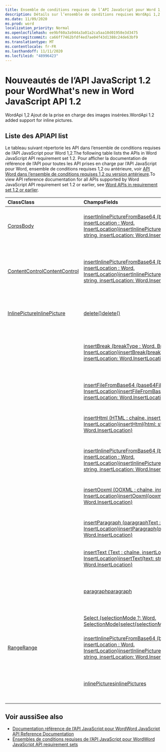 ```yaml
---
title: Ensemble de conditions requises de l’API JavaScript pour Word 1,2
description: Détails sur l’ensemble de conditions requises WordApi 1,2
ms.date: 11/09/2020
ms.prod: word
localization_priority: Normal
ms.openlocfilehash: ee9bf60a3a944a3a01a2ca5aa10d01958e3d3475
ms.sourcegitcommit: ca66ff7462bfdf4ed7ae04f43d1388c24de63bf9
ms.translationtype: MT
ms.contentlocale: fr-FR
ms.lasthandoff: 11/11/2020
ms.locfileid: "48996423"
---
```

# <a name="whats-new-in-word-javascript-api-12"></a><span data-ttu-id="a5e3a-103">Nouveautés de l’API JavaScript 1.2 pour Word</span><span class="sxs-lookup"><span data-stu-id="a5e3a-103">What's new in Word JavaScript API 1.2</span></span>

<span data-ttu-id="a5e3a-104">WordApi 1,2 Ajout de la prise en charge des images insérées.</span><span class="sxs-lookup"><span data-stu-id="a5e3a-104">WordApi 1.2 added support for inline pictures.</span></span>

## <a name="api-list"></a><span data-ttu-id="a5e3a-105">Liste des API</span><span class="sxs-lookup"><span data-stu-id="a5e3a-105">API list</span></span>

<span data-ttu-id="a5e3a-106">Le tableau suivant répertorie les API dans l’ensemble de conditions requises de l’API JavaScript pour Word 1,2.</span><span class="sxs-lookup"><span data-stu-id="a5e3a-106">The following table lists the APIs in Word JavaScript API requirement set 1.2.</span></span> <span data-ttu-id="a5e3a-107">Pour afficher la documentation de référence de l’API pour toutes les API prises en charge par l’API JavaScript pour Word, ensemble de conditions requises 1,2 ou antérieure, voir [API Word dans l’ensemble de conditions requises 1,2 ou version antérieure](/javascript/api/word?view=word-js-1.2&preserve-view=true).</span><span class="sxs-lookup"><span data-stu-id="a5e3a-107">To view API reference documentation for all APIs supported by Word JavaScript API requirement set 1.2 or earlier, see [Word APIs in requirement set 1.2 or earlier](/javascript/api/word?view=word-js-1.2&preserve-view=true).</span></span>

| <span data-ttu-id="a5e3a-108">Class</span><span class="sxs-lookup"><span data-stu-id="a5e3a-108">Class</span></span> | <span data-ttu-id="a5e3a-109">Champs</span><span class="sxs-lookup"><span data-stu-id="a5e3a-109">Fields</span></span> | <span data-ttu-id="a5e3a-110">Description</span><span class="sxs-lookup"><span data-stu-id="a5e3a-110">Description</span></span> |
|:---|:---|:---|
|[<span data-ttu-id="a5e3a-111">Corps</span><span class="sxs-lookup"><span data-stu-id="a5e3a-111">Body</span></span>](/javascript/api/word/word.body)|[<span data-ttu-id="a5e3a-112">insertInlinePictureFromBase64 (base64EncodedImage : chaîne, insertLocation : Word. InsertLocation)</span><span class="sxs-lookup"><span data-stu-id="a5e3a-112">insertInlinePictureFromBase64(base64EncodedImage: string, insertLocation: Word.InsertLocation)</span></span>](/javascript/api/word/word.body#insertinlinepicturefrombase64-base64encodedimage--insertlocation-)|<span data-ttu-id="a5e3a-113">Insère une image dans le corps à l’emplacement spécifié.</span><span class="sxs-lookup"><span data-stu-id="a5e3a-113">Inserts a picture into the body at the specified location.</span></span>|
|[<span data-ttu-id="a5e3a-114">ContentControl</span><span class="sxs-lookup"><span data-stu-id="a5e3a-114">ContentControl</span></span>](/javascript/api/word/word.contentcontrol)|[<span data-ttu-id="a5e3a-115">insertInlinePictureFromBase64 (base64EncodedImage : chaîne, insertLocation : Word. InsertLocation)</span><span class="sxs-lookup"><span data-stu-id="a5e3a-115">insertInlinePictureFromBase64(base64EncodedImage: string, insertLocation: Word.InsertLocation)</span></span>](/javascript/api/word/word.contentcontrol#insertinlinepicturefrombase64-base64encodedimage--insertlocation-)|<span data-ttu-id="a5e3a-116">Insère une image incluse dans le contrôle de contenu, à l’emplacement spécifié.</span><span class="sxs-lookup"><span data-stu-id="a5e3a-116">Inserts an inline picture into the content control at the specified location.</span></span>|
|[<span data-ttu-id="a5e3a-117">InlinePicture</span><span class="sxs-lookup"><span data-stu-id="a5e3a-117">InlinePicture</span></span>](/javascript/api/word/word.inlinepicture)|[<span data-ttu-id="a5e3a-118">delete()</span><span class="sxs-lookup"><span data-stu-id="a5e3a-118">delete()</span></span>](/javascript/api/word/word.inlinepicture#delete--)|<span data-ttu-id="a5e3a-119">Supprime l’image insérée du document.</span><span class="sxs-lookup"><span data-stu-id="a5e3a-119">Deletes the inline picture from the document.</span></span>|
||[<span data-ttu-id="a5e3a-120">insertBreak (breakType : Word. BreakType, insertLocation : Word. InsertLocation)</span><span class="sxs-lookup"><span data-stu-id="a5e3a-120">insertBreak(breakType: Word.BreakType, insertLocation: Word.InsertLocation)</span></span>](/javascript/api/word/word.inlinepicture#insertbreak-breaktype--insertlocation-)|<span data-ttu-id="a5e3a-121">Insère un saut à l’emplacement spécifié du document principal.</span><span class="sxs-lookup"><span data-stu-id="a5e3a-121">Inserts a break at the specified location in the main document.</span></span>|
||[<span data-ttu-id="a5e3a-122">insertFileFromBase64 (base64File : chaîne, insertLocation : Word. InsertLocation)</span><span class="sxs-lookup"><span data-stu-id="a5e3a-122">insertFileFromBase64(base64File: string, insertLocation: Word.InsertLocation)</span></span>](/javascript/api/word/word.inlinepicture#insertfilefrombase64-base64file--insertlocation-)|<span data-ttu-id="a5e3a-123">Insère un document à l’emplacement spécifié.</span><span class="sxs-lookup"><span data-stu-id="a5e3a-123">Inserts a document at the specified location.</span></span>|
||[<span data-ttu-id="a5e3a-124">insertHtml (HTML : chaîne, insertLocation : Word. InsertLocation)</span><span class="sxs-lookup"><span data-stu-id="a5e3a-124">insertHtml(html: string, insertLocation: Word.InsertLocation)</span></span>](/javascript/api/word/word.inlinepicture#inserthtml-html--insertlocation-)|<span data-ttu-id="a5e3a-125">Insère du code HTML à l’emplacement spécifié.</span><span class="sxs-lookup"><span data-stu-id="a5e3a-125">Inserts HTML at the specified location.</span></span>|
||[<span data-ttu-id="a5e3a-126">insertInlinePictureFromBase64 (base64EncodedImage : chaîne, insertLocation : Word. InsertLocation)</span><span class="sxs-lookup"><span data-stu-id="a5e3a-126">insertInlinePictureFromBase64(base64EncodedImage: string, insertLocation: Word.InsertLocation)</span></span>](/javascript/api/word/word.inlinepicture#insertinlinepicturefrombase64-base64encodedimage--insertlocation-)|<span data-ttu-id="a5e3a-127">Insère une image insérée à l’emplacement spécifié.</span><span class="sxs-lookup"><span data-stu-id="a5e3a-127">Inserts an inline picture at the specified location.</span></span>|
||[<span data-ttu-id="a5e3a-128">insertOoxml (OOXML : chaîne, insertLocation : Word. InsertLocation)</span><span class="sxs-lookup"><span data-stu-id="a5e3a-128">insertOoxml(ooxml: string, insertLocation: Word.InsertLocation)</span></span>](/javascript/api/word/word.inlinepicture#insertooxml-ooxml--insertlocation-)|<span data-ttu-id="a5e3a-129">Insère du code OOXML à l’emplacement spécifié.</span><span class="sxs-lookup"><span data-stu-id="a5e3a-129">Inserts OOXML at the specified location.</span></span>|
||[<span data-ttu-id="a5e3a-130">insertParagraph (paragraphText : chaîne, insertLocation : Word. InsertLocation)</span><span class="sxs-lookup"><span data-stu-id="a5e3a-130">insertParagraph(paragraphText: string, insertLocation: Word.InsertLocation)</span></span>](/javascript/api/word/word.inlinepicture#insertparagraph-paragraphtext--insertlocation-)|<span data-ttu-id="a5e3a-131">Insère un paragraphe à l’emplacement spécifié.</span><span class="sxs-lookup"><span data-stu-id="a5e3a-131">Inserts a paragraph at the specified location.</span></span>|
||[<span data-ttu-id="a5e3a-132">insertText (Text : chaîne, insertLocation : Word. InsertLocation)</span><span class="sxs-lookup"><span data-stu-id="a5e3a-132">insertText(text: string, insertLocation: Word.InsertLocation)</span></span>](/javascript/api/word/word.inlinepicture#inserttext-text--insertlocation-)|<span data-ttu-id="a5e3a-133">Insère du texte à l’emplacement spécifié.</span><span class="sxs-lookup"><span data-stu-id="a5e3a-133">Inserts text at the specified location.</span></span>|
||[<span data-ttu-id="a5e3a-134">paragraph</span><span class="sxs-lookup"><span data-stu-id="a5e3a-134">paragraph</span></span>](/javascript/api/word/word.inlinepicture#paragraph)|<span data-ttu-id="a5e3a-135">Obtient le paragraphe parent qui contient l’image insérée.</span><span class="sxs-lookup"><span data-stu-id="a5e3a-135">Gets the parent paragraph that contains the inline image.</span></span>|
||[<span data-ttu-id="a5e3a-136">Select (selectionMode ?: Word. SelectionMode)</span><span class="sxs-lookup"><span data-stu-id="a5e3a-136">select(selectionMode?: Word.SelectionMode)</span></span>](/javascript/api/word/word.inlinepicture#select-selectionmode-)|<span data-ttu-id="a5e3a-137">Sélectionne l’image insérée.</span><span class="sxs-lookup"><span data-stu-id="a5e3a-137">Selects the inline picture.</span></span>|
|[<span data-ttu-id="a5e3a-138">Range</span><span class="sxs-lookup"><span data-stu-id="a5e3a-138">Range</span></span>](/javascript/api/word/word.range)|[<span data-ttu-id="a5e3a-139">insertInlinePictureFromBase64 (base64EncodedImage : chaîne, insertLocation : Word. InsertLocation)</span><span class="sxs-lookup"><span data-stu-id="a5e3a-139">insertInlinePictureFromBase64(base64EncodedImage: string, insertLocation: Word.InsertLocation)</span></span>](/javascript/api/word/word.range#insertinlinepicturefrombase64-base64encodedimage--insertlocation-)|<span data-ttu-id="a5e3a-140">Insère une image à l’emplacement spécifié.</span><span class="sxs-lookup"><span data-stu-id="a5e3a-140">Inserts a picture at the specified location.</span></span>|
||[<span data-ttu-id="a5e3a-141">inlinePictures</span><span class="sxs-lookup"><span data-stu-id="a5e3a-141">inlinePictures</span></span>](/javascript/api/word/word.range#inlinepictures)|<span data-ttu-id="a5e3a-142">Obtient la collection d’objets image insérée de la plage.</span><span class="sxs-lookup"><span data-stu-id="a5e3a-142">Gets the collection of inline picture objects in the range.</span></span>|

## <a name="see-also"></a><span data-ttu-id="a5e3a-143">Voir aussi</span><span class="sxs-lookup"><span data-stu-id="a5e3a-143">See also</span></span>

- [<span data-ttu-id="a5e3a-144">Documentation référence de l’API JavaScript pour Word</span><span class="sxs-lookup"><span data-stu-id="a5e3a-144">Word JavaScript API Reference Documentation</span></span>](/javascript/api/word)
- [<span data-ttu-id="a5e3a-145">Ensembles de conditions requises de l’API JavaScript pour Word</span><span class="sxs-lookup"><span data-stu-id="a5e3a-145">Word JavaScript API requirement sets</span></span>](word-api-requirement-sets.md)
